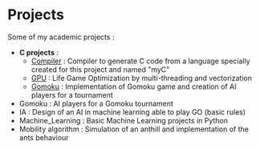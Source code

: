 # Projects
Some of my academic projects :
- **C projects** :
  - [Compiler](https://github.com/tpemeja/Projects/tree/main/Compiler) : Compiler to generate C code from a language specially created for this project and named "myC"
  - [GPU](https://github.com/tpemeja/Projects/tree/main/GPU) : Life Game Optimization by multi-threading and vectorization
  - [Gomoku](https://github.com/tpemeja/Projects/tree/main/Gomoku) : Implementation of Gomoku game and creation of AI players for a tournament
- Gomoku : AI players for a Gomoku tournament
- IA : Design of an AI in machine learning able to play GO (basic rules)
- Machine_Learning : Basic Machine Learning projects in Python
- Mobility algorithm : Simulation of an anthill and implementation of the ants behaviour

